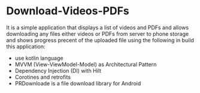 # Download-Videos-PDFs
It is a simple application that displays a list of videos and PDFs and allows downloading any files either videos or PDFs from server to phone storage and shows progress precent of the uploaded file using the following in build this application:

   - use kotlin language
   - MVVM (View-ViewModel-Model) as Architectural Pattern
   - Dependency Injection (DI) with Hilt
   - Corotines and retrofits
   - PRDownloade is a file download library for Android

